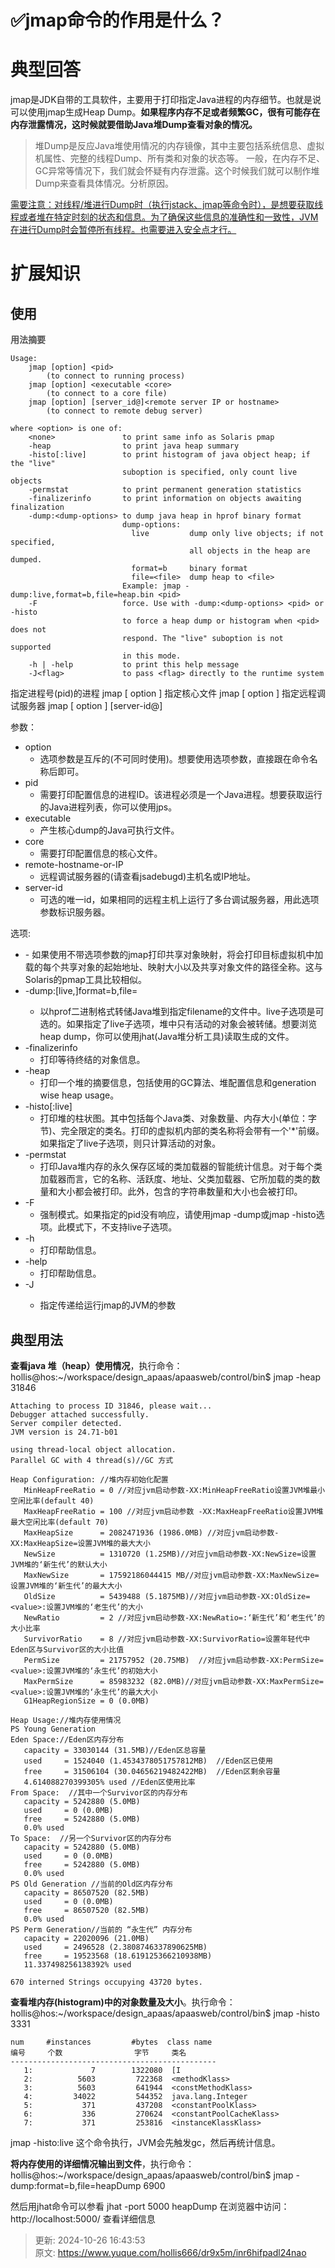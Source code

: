 # ✅jmap命令的作用是什么？

# 典型回答


jmap是JDK自带的工具软件，主要用于打印指定Java进程的内存细节。也就是说可以使用jmap生成Heap Dump。**如果程序内存不足或者频繁GC，很有可能存在内存泄露情况，这时候就要借助Java堆Dump查看对象的情况。**



> 堆Dump是反应Java堆使用情况的内存镜像，其中主要包括系统信息、虚拟机属性、完整的线程Dump、所有类和对象的状态等。 一般，在内存不足、GC异常等情况下，我们就会怀疑有内存泄露。这个时候我们就可以制作堆Dump来查看具体情况。分析原因。
>



<u>需要注意：对线程/堆进行Dump时（执行jstack、jmap等命令时），是想要获取线程或者堆在特定时刻的状态和信息。为了确保这些信息的准确性和一致性，JVM在进行Dump时会暂停所有线程。也需要进入安全点才行。</u>

# 扩展知识


## 使用


**<font style="color:rgb(85, 85, 85);">用法摘要</font>**

```plain
Usage:
    jmap [option] <pid>
        (to connect to running process)
    jmap [option] <executable <core>
        (to connect to a core file)
    jmap [option] [server_id@]<remote server IP or hostname>
        (to connect to remote debug server)

where <option> is one of:
    <none>               to print same info as Solaris pmap
    -heap                to print java heap summary
    -histo[:live]        to print histogram of java object heap; if the "live"
                         suboption is specified, only count live objects
    -permstat            to print permanent generation statistics
    -finalizerinfo       to print information on objects awaiting finalization
    -dump:<dump-options> to dump java heap in hprof binary format
                         dump-options:
                           live         dump only live objects; if not specified,
                                        all objects in the heap are dumped.
                           format=b     binary format
                           file=<file>  dump heap to <file>
                         Example: jmap -dump:live,format=b,file=heap.bin <pid>
    -F                   force. Use with -dump:<dump-options> <pid> or -histo
                         to force a heap dump or histogram when <pid> does not
                         respond. The "live" suboption is not supported
                         in this mode.
    -h | -help           to print this help message
    -J<flag>             to pass <flag> directly to the runtime system
```

指定进程号(pid)的进程 jmap [ option ] 指定核心文件 jmap [ option ] 指定远程调试服务器 jmap [ option ] [server-id@]



参数：

+ option 
    - 选项参数是互斥的(不可同时使用)。想要使用选项参数，直接跟在命令名称后即可。
+ pid 
    - 需要打印配置信息的进程ID。该进程必须是一个Java进程。想要获取运行的Java进程列表，你可以使用jps。
+ executable 
    - 产生核心dump的Java可执行文件。
+ core 
    - 需要打印配置信息的核心文件。
+ remote-hostname-or-IP 
    - 远程调试服务器的(请查看jsadebugd)主机名或IP地址。
+ server-id
    - 可选的唯一id，如果相同的远程主机上运行了多台调试服务器，用此选项参数标识服务器。



选项:

+ <no option>
    -  如果使用不带选项参数的jmap打印共享对象映射，将会打印目标虚拟机中加载的每个共享对象的起始地址、映射大小以及共享对象文件的路径全称。这与Solaris的pmap工具比较相似。
+ -dump:[live,]format=b,file=<filename>
    -  以hprof二进制格式转储Java堆到指定filename的文件中。live子选项是可选的。如果指定了live子选项，堆中只有活动的对象会被转储。想要浏览heap dump，你可以使用jhat(Java堆分析工具)读取生成的文件。
+ -finalizerinfo 
    - 打印等待终结的对象信息。
+ -heap 
    - 打印一个堆的摘要信息，包括使用的GC算法、堆配置信息和generation wise heap usage。
+ -histo[:live] 
    - 打印堆的柱状图。其中包括每个Java类、对象数量、内存大小(单位：字节)、完全限定的类名。打印的虚拟机内部的类名称将会带有一个'*'前缀。如果指定了live子选项，则只计算活动的对象。
+ -permstat 
    - 打印Java堆内存的永久保存区域的类加载器的智能统计信息。对于每个类加载器而言，它的名称、活跃度、地址、父类加载器、它所加载的类的数量和大小都会被打印。此外，包含的字符串数量和大小也会被打印。
+ -F 
    - 强制模式。如果指定的pid没有响应，请使用jmap -dump或jmap -histo选项。此模式下，不支持live子选项。
+ -h 
    - 打印帮助信息。
+ -help 
    - 打印帮助信息。
+ -J<flag> 
    - 指定传递给运行jmap的JVM的参数



## 典型用法


**查看java 堆（heap）使用情况**，执行命令： hollis@hos:~/workspace/design_apaas/apaasweb/control/bin$ jmap -heap 31846



```plain
Attaching to process ID 31846, please wait...
Debugger attached successfully.
Server compiler detected.
JVM version is 24.71-b01

using thread-local object allocation.
Parallel GC with 4 thread(s)//GC 方式

Heap Configuration: //堆内存初始化配置
   MinHeapFreeRatio = 0 //对应jvm启动参数-XX:MinHeapFreeRatio设置JVM堆最小空闲比率(default 40)
   MaxHeapFreeRatio = 100 //对应jvm启动参数 -XX:MaxHeapFreeRatio设置JVM堆最大空闲比率(default 70)
   MaxHeapSize      = 2082471936 (1986.0MB) //对应jvm启动参数-XX:MaxHeapSize=设置JVM堆的最大大小
   NewSize          = 1310720 (1.25MB)//对应jvm启动参数-XX:NewSize=设置JVM堆的‘新生代’的默认大小
   MaxNewSize       = 17592186044415 MB//对应jvm启动参数-XX:MaxNewSize=设置JVM堆的‘新生代’的最大大小
   OldSize          = 5439488 (5.1875MB)//对应jvm启动参数-XX:OldSize=<value>:设置JVM堆的‘老生代’的大小
   NewRatio         = 2 //对应jvm启动参数-XX:NewRatio=:‘新生代’和‘老生代’的大小比率
   SurvivorRatio    = 8 //对应jvm启动参数-XX:SurvivorRatio=设置年轻代中Eden区与Survivor区的大小比值 
   PermSize         = 21757952 (20.75MB)  //对应jvm启动参数-XX:PermSize=<value>:设置JVM堆的‘永生代’的初始大小
   MaxPermSize      = 85983232 (82.0MB)//对应jvm启动参数-XX:MaxPermSize=<value>:设置JVM堆的‘永生代’的最大大小
   G1HeapRegionSize = 0 (0.0MB)

Heap Usage://堆内存使用情况
PS Young Generation
Eden Space://Eden区内存分布
   capacity = 33030144 (31.5MB)//Eden区总容量
   used     = 1524040 (1.4534378051757812MB)  //Eden区已使用
   free     = 31506104 (30.04656219482422MB)  //Eden区剩余容量
   4.614088270399305% used //Eden区使用比率
From Space:  //其中一个Survivor区的内存分布
   capacity = 5242880 (5.0MB)
   used     = 0 (0.0MB)
   free     = 5242880 (5.0MB)
   0.0% used
To Space:  //另一个Survivor区的内存分布
   capacity = 5242880 (5.0MB)
   used     = 0 (0.0MB)
   free     = 5242880 (5.0MB)
   0.0% used
PS Old Generation //当前的Old区内存分布
   capacity = 86507520 (82.5MB)
   used     = 0 (0.0MB)
   free     = 86507520 (82.5MB)
   0.0% used
PS Perm Generation//当前的 “永生代” 内存分布
   capacity = 22020096 (21.0MB)
   used     = 2496528 (2.3808746337890625MB)
   free     = 19523568 (18.619125366210938MB)
   11.337498256138392% used

670 interned Strings occupying 43720 bytes.
```





**查看堆内存(histogram)中的对象数量及大小**。执行命令： hollis@hos:~/workspace/design_apaas/apaasweb/control/bin$ jmap -histo 3331

```plain
num     #instances         #bytes  class name
编号     个数                字节     类名
----------------------------------------------
   1:             7        1322080  [I
   2:          5603         722368  <methodKlass>
   3:          5603         641944  <constMethodKlass>
   4:         34022         544352  java.lang.Integer
   5:           371         437208  <constantPoolKlass>
   6:           336         270624  <constantPoolCacheKlass>
   7:           371         253816  <instanceKlassKlass>
```



jmap -histo:live 这个命令执行，JVM会先触发gc，然后再统计信息。



**将内存使用的详细情况输出到文件**，执行命令： hollis@hos:~/workspace/design_apaas/apaasweb/control/bin$ jmap -dump:format=b,file=heapDump 6900



然后用jhat命令可以参看 jhat -port 5000 heapDump 在浏览器中访问：http://localhost:5000/ 查看详细信息





> 更新: 2024-10-26 16:43:53  
> 原文: <https://www.yuque.com/hollis666/dr9x5m/inr6hifpadl24nao>